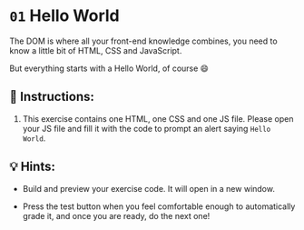 # `01` Hello World

The DOM is where all your front-end knowledge combines, you need to know a little bit of HTML, CSS and JavaScript.

But everything starts with a Hello World, of course 😄

## 📝 Instructions:

1. This exercise contains one HTML, one CSS and one JS file. Please open your JS file and fill it with the code to prompt an alert saying `Hello World`.

## 💡 Hints:

+ Build and preview your exercise code. It will open in a new window.

+ Press the test button when you feel comfortable enough to automatically grade it, and once you are ready, do the next one!
